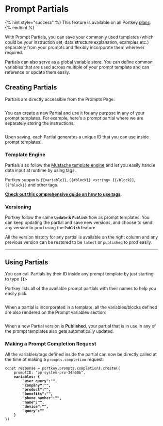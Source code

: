 # Prompt Partials

{% hint style="success" %}
This feature is available on all Portkey [plans](https://portkey.ai/pricing).
{% endhint %}

With Prompt Partials, you can save your commonly used templates (which could be your instruction set, data structure explanation, examples etc.) separately from your prompts and flexibly incorporate them wherever required.

Partials can also serve as a global variable store. You can define common variables that are used across multiple of your prompt template and can reference or update them easily.

## Creating Partials

Partials are directly accessible from the Prompts Page:

<figure><img src="../../.gitbook/assets/image (32).png" alt=""><figcaption></figcaption></figure>

You can create a new Partial and use it for any purpose in any of your prompt templates. For example, here's a prompt partial where we are separately storing the instructions:

<figure><img src="../../.gitbook/assets/image (33).png" alt=""><figcaption></figcaption></figure>

Upon saving, each Partial generates a unique ID that you can use inside prompt templates.

### Template Engine

Partials also follow the [Mustache template engine](https://mustache.github.io/) and let you easily handle data input at runtime by using tags.

Portkey supports `{{variable}}`,  `{{#block}} <string> {{/block}}`, `{{^block}}` and other tags.

[**Check out this comprehensive guide on how to use tags**](prompt-templates.md#templating-engine).

### Versioning

Portkey follow the same **`Update` & `Publish`** flow as prompt templates. You can keep updating the partial and save new versions, and choose to send any version to prod using the **`Publish`** feature.

All the version history for any partial is available on the right column and any previous version can be restored to be `latest` or `published` to prod easily.

***

## Using Partials

You can call Partials by their ID inside any prompt template by just starting to type **`{{>`**&#x20;

Portkey lists all of the available prompt partials with their names to help you easily pick.

<figure><img src="../../.gitbook/assets/image (34).png" alt=""><figcaption></figcaption></figure>

When a partial is incorporated in a template, all the variables/blocks defined are also rendered on the Prompt variables section:

<figure><img src="../../.gitbook/assets/image (35).png" alt=""><figcaption></figcaption></figure>

When a new Partial version is **Published**, your partial that is in use in any of the prompt templates also gets automatically updated.

### Making a Prompt Completion Request

All the variables/tags defined inside the partial can now be directly called at the time of making a `prompts.completion` request:

<pre class="language-javascript"><code class="lang-javascript">const response = portkey.prompts.completions.create({
    promptID: "pp-system-pro-34a60b",
<strong>    variables: {
</strong><strong>        "user_query":"",
</strong><strong>        "company":"",
</strong><strong>        "product":"",
</strong><strong>        "benefits":"",
</strong><strong>        "phone number":"",
</strong><strong>        "name":"",
</strong><strong>        "device":"",
</strong><strong>        "query":""
</strong><strong>    }
</strong>})
</code></pre>

